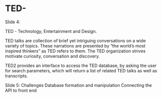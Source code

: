 # TED-
Slide 4:

TED - Technology, Entertainment and Design. 

TED talks are collection of brief yet intriguing conversations on a wide variety of topics. These narrations are presented by “the world’s most inspired thinkers” as TED refers to them. The TED organization strives motivate curiosity, conversation and discovery. 

TED2 provides an interface to access the TED database, by asking the user for  search parameters, which will return a list of related TED talks as well as transcripts. 

Slide 5:
Challenges
Database formation and manipulation
Connecting the API to front end
